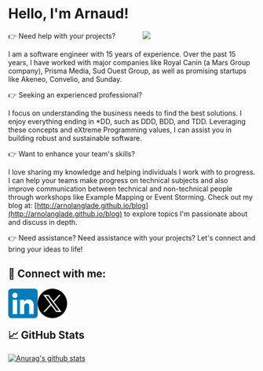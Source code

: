# Hello, I'm Arnaud!

<img align='right' src="https://media.giphy.com/media/M9gbBd9nbDrOTu1Mqx/giphy.gif" width="230">

👉 Need help with your projects?

I am a software engineer with 15 years of experience. Over the past 15 years, I have worked with major companies like Royal Canin (a Mars Group company), Prisma Media, Sud Ouest Group, as well as promising startups like Akeneo, Convelio, and Sunday.


👉 Seeking an experienced professional?

I focus on understanding the business needs to find the best solutions. I enjoy everything ending in *DD, such as DDD, BDD, and TDD. Leveraging these concepts and eXtreme Programming values, I can assist you in building robust and sustainable software. 


👉 Want to enhance your team's skills?

I love sharing my knowledge and helping individuals I work with to progress. I can help your teams make progress on technical subjects and also improve communication between technical and non-technical people through workshops like Example Mapping or Event Storming. Check out my blog at: [http://arnolanglade.github.io/blog](http://arnolanglade.github.io/blog) to explore topics I'm passionate about and discuss in depth. 

👉 Need assistance?  Need assistance with your projects? Let's connect and bring your ideas to life!

## 🤝 Connect with me:


<a href="https://www.linkedin.com/in/arnaudlanglade/"><img align="left" src="https://raw.githubusercontent.com/arnolanglade/arnolanglade/main/linkedin.svg" alt="Arnaud Langlade | LinkedIn" width="60px"/></a>
<a href="https://twitter.com/arnolanglade"><img align="left" src="https://raw.githubusercontent.com/arnolanglade/arnolanglade/main/x.svg" alt="Arnaud Langlade | X" width="60px"/></a>
</br>
</br>
</br>

## 📈 GitHub Stats 

[![Anurag's github stats](https://github-readme-stats.vercel.app/api?username=arnolanglade)](https://github.com/yushi1007)
